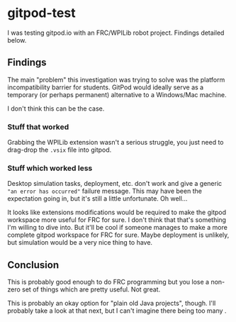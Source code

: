 # gitpod-test

I was testing gitpod.io with an FRC/WPILib robot project. Findings detailed below.

## Findings

The main "problem" this investigation was trying to solve was the platform incompatibility barrier for students. GitPod would ideally serve as a temporary (or perhaps permanent) alternative to a Windows/Mac machine.

I don't think this can be the case.

### Stuff that worked

Grabbing the WPILib extension wasn't a serious struggle, you just need to drag-drop the `.vsix` file into gitpod.

### Stuff which worked less

Desktop simulation tasks, deployment, etc. don't work and give a generic `"an error has occurred"` failure message. This may have been the expectation going in, but it's still a little unfortunate. Oh well...

It looks like extensions modifications would be required to make the gitpod workspace more useful for FRC for sure. I don't think that that's something I'm willing to dive into. But it'll be cool if someone manages to make a more complete gitpod workspace for FRC for sure. Maybe deployment is unlikely, but simulation would be a very nice thing to have.

## Conclusion

This is probably good enough to do FRC programming but you lose a non-zero set of things which are pretty useful. Not great.

This is probably an okay option for "plain old Java projects", though. I'll probably take a look at that next, but I can't imagine there being too many .
